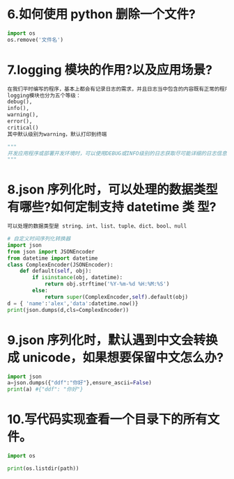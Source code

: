# 6.如何使用 python 删除一个文件?
```python
import os
os.remove('文件名')
```
# 7.logging 模块的作用?以及应用场景?
```python
在我们平时编写的程序，基本上都会有记录日志的需求，并且日志当中包含的内容既有正常的程序访问，又有错误，警告等信息输出，在python的logging模块当中就提供了标准的日志接口，可以通过它来存储各种格式的日志.
logging模块也分为五个等级：
debug(),
info(),
warning(),
error(),
critical()
其中默认级别为warning，默认打印到终端

"""
开发应用程序或部署开发环境时，可以使用DEBUG或INFO级别的日志获取尽可能详细的日志信息来进行开发或部署调试；应用上线或部署生产环境时，应该使用WARNING或ERROR或CRITICAL级别的日志来降低机器的I/O压力和提高获取错误日志信息的效率。
"""
```
# 8.json 序列化时，可以处理的数据类型有哪些?如何定制支持 datetime 类 型?
```python
可以处理的数据类型是 string、int、list、tuple、dict、bool、null

# 自定义时间序列化转换器
import json
from json import JSONEncoder
from datetime import datetime
class ComplexEncoder(JSONEncoder):
    def default(self, obj):
        if isinstance(obj, datetime):
            return obj.strftime('%Y-%m-%d %H:%M:%S')
        else:
            return super(ComplexEncoder,self).default(obj)
d = { 'name':'alex','data':datetime.now()}
print(json.dumps(d,cls=ComplexEncoder))
```
# 9.json 序列化时，默认遇到中文会转换成 unicode，如果想要保留中文怎么办?
```python
import json
a=json.dumps({"ddf":"你好"},ensure_ascii=False)
print(a) #{"ddf": "你好"}
```
# 10.写代码实现查看一个目录下的所有文件。
```python
import os

print(os.listdir(path))
```
##### 